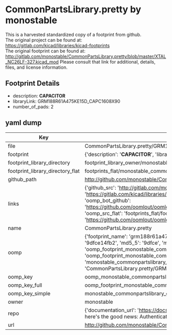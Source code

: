 # CommonPartsLibrary.pretty by monostable  
This is a harvested standardized copy of a footprint from github.  
The original project can be found at:  
https://gitlab.com/kicad/libraries/kicad-footprints  
The original footprint can be found at:
http://gitlab.com/monostable/CommonPartsLibrary.pretty/blob/master/XTAL_NC26LF-327.kicad_mod
Please consult that link for additional, details, files, and license information.  
## Footprint Details
* description: <b>CAPACITOR</b>  
* libraryLink: GRM188R61A475KE15D_CAPC1608X90  
* number_of_pads: 2  
## yaml dump  
| Key | Value |  
| --- | --- |  
| file | CommonPartsLibrary.pretty/GRM188R61A475KE15D_CAPC1608X90.kicad_mod |  
| footprint | {'description': '<b>CAPACITOR</b>', 'libraryLink': 'GRM188R61A475KE15D_CAPC1608X90', 'number_of_pads': 2} |  
| footprint_library_directory | footprint_library_owner/monostable_CommonPartsLibrary.pretty |  
| footprint_library_directory_flat | footprints_flat/monostable_commonpartslibrary_grm188r61a475ke15d_capc1608x90/working |  
| github_path | http://github.com/monostable/CommonPartsLibrary.pretty/blob/master/GRM188R61A475KE15D_CAPC1608X90.kicad_mod |  
| links | {'github_src': 'http://gitlab.com/monostable/CommonPartsLibrary.pretty/blob/master/XTAL_NC26LF-327.kicad_mod', 'github_src_repo': 'https://gitlab.com/kicad/libraries/kicad-footprints', 'oomp_bot': 'footprints/monostable_commonpartslibrary_grm188r61a475ke15d_capc1608x90/working', 'oomp_bot_github': 'https://github.com/oomlout/oomlout_oomp_footprint_bot/tree/main/footprints/monostable_commonpartslibrary_grm188r61a475ke15d_capc1608x90/working', 'oomp_src_flat': 'footprints_flat/footprints_flat/monostable_commonpartslibrary_grm188r61a475ke15d_capc1608x90/working', 'oomp_src_flat_github': 'https://github.com/oomlout/oomlout_oomp_footprint_src/tree/main/footprints_flat/monostable_commonpartslibrary_grm188r61a475ke15d_capc1608x90/working'} |  
| name | CommonPartsLibrary.pretty |  
| oomp | {'footprint_name': 'grm188r61a475ke15d_capc1608x90', 'library_name': 'commonpartslibrary', 'md5': '9dfce14fb26c0de4e4a07f77d3e8ad52', 'md5_10': '9dfce14fb2', 'md5_5': '9dfce', 'md5_6': '9dfce1', 'oomp_key': 'oomp_monostable_commonpartslibrary_grm188r61a475ke15d_capc1608x90', 'oomp_key_extra': 'oomp_footprint_monostable_commonpartslibrary_grm188r61a475ke15d_capc1608x90', 'oomp_key_full': 'oomp_footprint_monostable_commonpartslibrary_grm188r61a475ke15d_capc1608x90_9dfce1', 'oomp_key_simple': 'monostable_commonpartslibrary_grm188r61a475ke15d_capc1608x90', 'original_filename': 'CommonPartsLibrary.pretty/GRM188R61A475KE15D_CAPC1608X90.kicad_mod', 'owner_name': 'monostable'} |  
| oomp_key | oomp_monostable_commonpartslibrary_grm188r61a475ke15d_capc1608x90 |  
| oomp_key_full | oomp_footprint_monostable_commonpartslibrary_grm188r61a475ke15d_capc1608x90 |  
| oomp_key_simple | monostable_commonpartslibrary_grm188r61a475ke15d_capc1608x90 |  
| owner | monostable |  
| repo | {'documentation_url': 'https://docs.github.com/rest/overview/resources-in-the-rest-api#rate-limiting', 'message': "API rate limit exceeded for 84.66.173.59. (But here's the good news: Authenticated requests get a higher rate limit. Check out the documentation for more details.)"} |  
| url | http://github.com/monostable/CommonPartsLibrary.pretty |  

